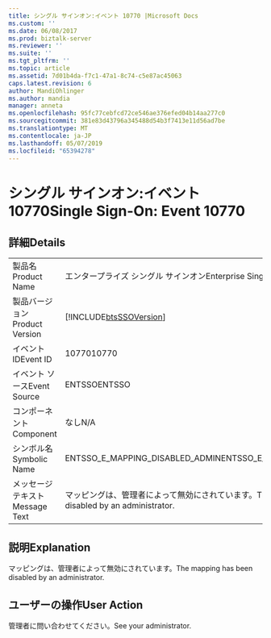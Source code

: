 ```yaml
---
title: シングル サインオン:イベント 10770 |Microsoft Docs
ms.custom: ''
ms.date: 06/08/2017
ms.prod: biztalk-server
ms.reviewer: ''
ms.suite: ''
ms.tgt_pltfrm: ''
ms.topic: article
ms.assetid: 7d01b4da-f7c1-47a1-8c74-c5e87ac45063
caps.latest.revision: 6
author: MandiOhlinger
ms.author: mandia
manager: anneta
ms.openlocfilehash: 95fc77cebfcd72ce546ae376efed04b14aa277c0
ms.sourcegitcommit: 381e83d43796a345488d54b3f7413e11d56ad7be
ms.translationtype: MT
ms.contentlocale: ja-JP
ms.lasthandoff: 05/07/2019
ms.locfileid: "65394278"
---
```

# <a name="single-sign-on-event-10770"></a><span data-ttu-id="b8634-102">シングル サインオン:イベント 10770</span><span class="sxs-lookup"><span data-stu-id="b8634-102">Single Sign-On: Event 10770</span></span>
## <a name="details"></a><span data-ttu-id="b8634-103">詳細</span><span class="sxs-lookup"><span data-stu-id="b8634-103">Details</span></span>  
  
|                 |                                                            |
|-----------------|------------------------------------------------------------|
|  <span data-ttu-id="b8634-104">製品名</span><span class="sxs-lookup"><span data-stu-id="b8634-104">Product Name</span></span>   |                 <span data-ttu-id="b8634-105">エンタープライズ シングル サインオン</span><span class="sxs-lookup"><span data-stu-id="b8634-105">Enterprise Single Sign-On</span></span>                  |
| <span data-ttu-id="b8634-106">製品バージョン</span><span class="sxs-lookup"><span data-stu-id="b8634-106">Product Version</span></span> | [!INCLUDE[btsSSOVersion](../includes/btsssoversion-md.md)] |
|    <span data-ttu-id="b8634-107">イベント ID</span><span class="sxs-lookup"><span data-stu-id="b8634-107">Event ID</span></span>     |                           <span data-ttu-id="b8634-108">10770</span><span class="sxs-lookup"><span data-stu-id="b8634-108">10770</span></span>                            |
|  <span data-ttu-id="b8634-109">イベント ソース</span><span class="sxs-lookup"><span data-stu-id="b8634-109">Event Source</span></span>   |                           <span data-ttu-id="b8634-110">ENTSSO</span><span class="sxs-lookup"><span data-stu-id="b8634-110">ENTSSO</span></span>                           |
|    <span data-ttu-id="b8634-111">コンポーネント</span><span class="sxs-lookup"><span data-stu-id="b8634-111">Component</span></span>    |                            <span data-ttu-id="b8634-112">なし</span><span class="sxs-lookup"><span data-stu-id="b8634-112">N/A</span></span>                             |
|  <span data-ttu-id="b8634-113">シンボル名</span><span class="sxs-lookup"><span data-stu-id="b8634-113">Symbolic Name</span></span>  |              <span data-ttu-id="b8634-114">ENTSSO_E_MAPPING_DISABLED_ADMIN</span><span class="sxs-lookup"><span data-stu-id="b8634-114">ENTSSO_E_MAPPING_DISABLED_ADMIN</span></span>               |
|  <span data-ttu-id="b8634-115">メッセージ テキスト</span><span class="sxs-lookup"><span data-stu-id="b8634-115">Message Text</span></span>   |     <span data-ttu-id="b8634-116">マッピングは、管理者によって無効にされています。</span><span class="sxs-lookup"><span data-stu-id="b8634-116">The mapping has been disabled by an administrator.</span></span>     |
  
## <a name="explanation"></a><span data-ttu-id="b8634-117">説明</span><span class="sxs-lookup"><span data-stu-id="b8634-117">Explanation</span></span>  
 <span data-ttu-id="b8634-118">マッピングは、管理者によって無効にされています。</span><span class="sxs-lookup"><span data-stu-id="b8634-118">The mapping has been disabled by an administrator.</span></span>  
  
## <a name="user-action"></a><span data-ttu-id="b8634-119">ユーザーの操作</span><span class="sxs-lookup"><span data-stu-id="b8634-119">User Action</span></span>  
 <span data-ttu-id="b8634-120">管理者に問い合わせてください。</span><span class="sxs-lookup"><span data-stu-id="b8634-120">See your administrator.</span></span>